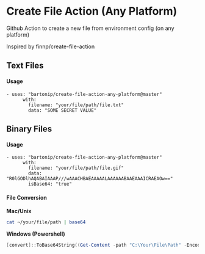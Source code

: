 # Create File Action (Any Platform)
Github Action to create a new file from environment config (on any platform)

Inspired by finnp/create-file-action

## Text Files
#### Usage
```workflow
- uses: "bartonip/create-file-action-any-platform@master"
      with:
        filename: "your/file/path/file.txt"
        data: "SOME SECRET VALUE"
```

## Binary Files
#### Usage
```workflow
- uses: "bartonip/create-file-action-any-platform@master"
      with:
        filename: "your/file/path/file.gif"
        data: "R0lGODlhAQABAIAAAP///wAAACHBAEAAAAALAAAAAABAAEAAAICRAEAOw=="
        isBase64: "true"
```

#### File Conversion
**Mac/Unix**

```bash
cat ~/your/file/path | base64
```

**Windows (Powershell)**

```powershell
[convert]::ToBase64String((Get-Content -path "C:\Your\File\Path" -Encoding byte))
````
